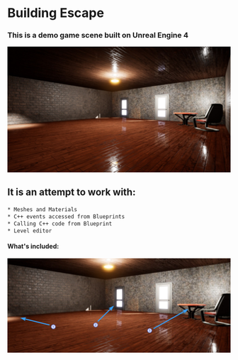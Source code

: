 # Building Escape 
### This is a demo game scene built on Unreal Engine 4
![Preview image](img/preview.jpg)

## It is an attempt to work with:
	* Meshes and Materials
	* C++ events accessed from Blueprints
	* Calling C++ code from Blueprint
	* Level editor

#### What's included:
![Preview-explained](img/preview_explained.jpg)

